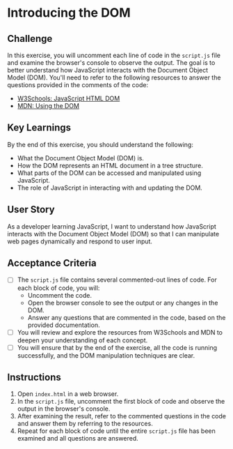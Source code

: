 # Introducing the DOM

## Challenge

In this exercise, you will uncomment each line of code in the `script.js` file and examine the browser's console to observe the output. The goal is to better understand how JavaScript interacts with the Document Object Model (DOM). You'll need to refer to the following resources to answer the questions provided in the comments of the code:

- [W3Schools: JavaScript HTML DOM](https://www.w3schools.com/js/js_htmldom.asp)
- [MDN: Using the DOM](https://developer.mozilla.org/en-US/docs/Web/API/Document_Object_Model/Using_the_Document_Object_Model)

## Key Learnings

By the end of this exercise, you should understand the following:

- What the Document Object Model (DOM) is.
- How the DOM represents an HTML document in a tree structure.
- What parts of the DOM can be accessed and manipulated using JavaScript.
- The role of JavaScript in interacting with and updating the DOM.

## User Story

As a developer learning JavaScript, I want to understand how JavaScript interacts with the Document Object Model (DOM) so that I can manipulate web pages dynamically and respond to user input.

## Acceptance Criteria

- [ ] The `script.js` file contains several commented-out lines of code. For each block of code, you will:
  - Uncomment the code.
  - Open the browser console to see the output or any changes in the DOM.
  - Answer any questions that are commented in the code, based on the provided documentation.
- [ ] You will review and explore the resources from W3Schools and MDN to deepen your understanding of each concept.
- [ ] You will ensure that by the end of the exercise, all the code is running successfully, and the DOM manipulation techniques are clear.

## Instructions

1. Open `index.html` in a web browser.
2. In the `script.js` file, uncomment the first block of code and observe the output in the browser's console.
3. After examining the result, refer to the commented questions in the code and answer them by referring to the resources.
4. Repeat for each block of code until the entire `script.js` file has been examined and all questions are answered.
